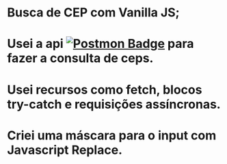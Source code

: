 # Busca de CEP com Vanilla JS;

# Usei a api [![Postmon Badge](https://img.shields.io/badge/-Postmon-000?style=flat-square&postmon=shared&logoColor=white&link=http://lucasti.medium.com/=http://lucasti.medium.com/)](https://postmon.com.br/) para fazer a consulta de ceps.

# Usei recursos como fetch, blocos try-catch e requisições assíncronas.

# Criei uma máscara para o input com Javascript Replace.